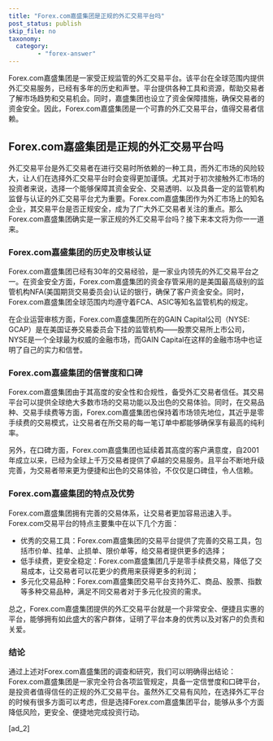 ```yaml
---
title: "Forex.com嘉盛集团是正规的外汇交易平台吗"
post_status: publish
skip_file: no
taxonomy:
  category:
        - "forex-answer"
---
```


Forex.com嘉盛集团是一家受正规监管的外汇交易平台。该平台在全球范围内提供外汇交易服务，已经有多年的历史和声誉。平台提供各种工具和资源，帮助交易者了解市场趋势和交易机会。同时，嘉盛集团也设立了资金保障措施，确保交易者的资金安全。因此，Forex.com嘉盛集团是一个可靠的外汇交易平台，值得交易者信赖。

## Forex.com嘉盛集团是正规的外汇交易平台吗

外汇交易平台是外汇交易者在进行交易时所依赖的一种工具，而外汇市场的风险较大，让人们在选择外汇交易平台时会变得更加谨慎。尤其对于初次接触外汇市场的投资者来说，选择一个能够保障其资金安全、交易透明、以及具备一定的监管机构监督与认证的外汇交易平台尤为重要。Forex.com嘉盛集团作为外汇市场上的知名企业，其交易平台是否正规安全，成为了广大外汇交易者关注的重点。那么Forex.com嘉盛集团确实是一家正规的外汇交易平台吗？接下来本文将为你一一道来。

### Forex.com嘉盛集团的历史及审核认证

Forex.com嘉盛集团已经有30年的交易经验，是一家业内领先的外汇交易平台之一。在资金安全方面，Forex.com嘉盛集团的资金存管采用的是美国最高级别的监管机构NFA(美国期货交易委员会)认证的银行，确保了客户资金安全。同时，Forex.com嘉盛集团全球范围内均遵守着FCA、ASIC等知名监管机构的规定。

在企业运营审核方面，Forex.com嘉盛集团所在的GAIN Capital公司（NYSE: GCAP）是在美国证券交易委员会下挂的监管机构——股票交易所上市公司，NYSE是一个全球最为权威的金融市场，而GAIN Capital在这样的金融市场中也证明了自己的实力和信誉。

### Forex.com嘉盛集团的信誉度和口碑

Forex.com嘉盛集团由于其高度的安全性和合规性，备受外汇交易者信任。其交易平台可以提供全球绝大多数市场的交易功能以及出色的交易体验。同时，在交易品种、交易手续费等方面，Forex.com嘉盛集团也保持着市场领先地位，其近乎是零手续费的交易模式，让交易者在所交易的每一笔订单中都能够确保享有最高的纯利率。

另外，在口碑方面，Forex.com嘉盛集团也延续着其高度的客户满意度，自2001年成立以来，已经为全球上千万交易者提供了卓越的交易服务。且平台不断地升级完善，为交易者带来更为便捷和出色的交易体验，不仅仅是口碑佳，令人信赖。

### Forex.com嘉盛集团的特点及优势

Forex.com嘉盛集团拥有完善的交易体系，让交易者更加容易迅速入手。Forex.com交易平台的特点主要集中在以下几个方面：

- 优秀的交易工具：Forex.com嘉盛集团的交易平台提供了完善的交易工具，包括市价单、挂单、止损单、限价单等，给交易者提供更多的选择；
- 低手续费，更安全稳定：Forex.com嘉盛集团几乎是零手续费交易，降低了交易成本，让交易者可以花更少的费用来获得更多的利润；
- 多元化交易品种：Forex.com嘉盛集团交易平台支持外汇、商品、股票、指数等多种交易品种，满足不同交易者对于多元化投资的需求。

总之，Forex.com嘉盛集团提供的外汇交易平台就是一个非常安全、便捷且实惠的平台，能够拥有如此盛大的客户群体，证明了平台本身的优秀以及对客户的负责和关爱。

### 结论

通过上述对Forex.com嘉盛集团的调查和研究，我们可以明确得出结论：Forex.com嘉盛集团是一家完全符合各项监管规定，具备一定信誉度和口碑平台，是投资者值得信任的正规的外汇交易平台。虽然外汇交易有风险，在选择外汇平台的时候有很多方面可以考虑，但是选择Forex.com嘉盛集团平台，能够从多个方面降低风险，更安全、便捷地完成投资行动。

\[ad\_2\]
